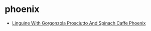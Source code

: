 # phoenix

 * [Linguine With Gorgonzola Prosciutto And Spinach Caffe Phoenix](index/l/linguine-with-gorgonzola-prosciutto-and-spinach-caffe-phoenix-13031.json)
